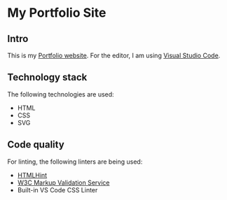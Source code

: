 # My Portfolio Site

## Intro
This is my [Portfolio website](https://nejla-eh.github.io/portfolio-website/). For the editor, I am using [Visual Studio Code](https://code.visualstudio.com/).

## Technology stack
The following technologies are used:
- HTML
- CSS
- SVG

## Code quality
For linting, the following linters are being used:
- [HTMLHint](https://marketplace.visualstudio.com/items?itemName=mkaufman.HTMLHint)
- [W3C Markup Validation Service](https://validator.w3.org/)
- Built-in VS Code CSS Linter